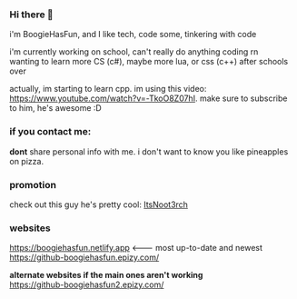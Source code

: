 ### Hi there 👋
i'm BoogieHasFun, and I like tech, code some, tinkering with code

i'm currently working on school, can't really do anything coding rn <br>
wanting to learn more CS (c#), maybe more lua, or css (c++) after schools over

actually, im starting to learn cpp. im using this video: https://www.youtube.com/watch?v=-TkoO8Z07hI. make sure to subscribe to him, he's awesome :D

### if you contact me:
**dont** share personal info with me. i don't want to know you like pineapples on pizza.

### promotion <br>
check out this guy he's pretty cool: [ItsNoot3rch](https://youtube.com/@ItsNoot3rch)

### websites
https://boogiehasfun.netlify.app <--- most up-to-date and newest
<br>
https://github-boogiehasfun.epizy.com/ <br>

<b> alternate websites if the main ones aren't working </b> <br>
https://github-boogiehasfun2.epizy.com/

